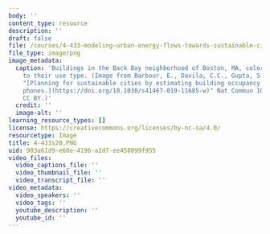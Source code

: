 ```yaml
---
body: ''
content_type: resource
description: ''
draft: false
file: /courses/4-433-modeling-urban-energy-flows-towards-sustainable-cities-and-neighborhoods-spring-2020/4-433s20.png
file_type: image/png
image_metadata:
  caption: 'Buildings in the Back Bay neighborhood of Boston, MA, colored according
    to their use type. (Image from Barbour, E., Davila, C.C., Gupta, S. et al. (2019),
    "[Planning for sustainable cities by estimating building occupancy with mobile
    phones.](https://doi.org/10.1038/s41467-019-11685-w)" Nat Commun 10, 3736. License:
    CC BY.)'
  credit: ''
  image-alt: ''
learning_resource_types: []
license: https://creativecommons.org/licenses/by-nc-sa/4.0/
resourcetype: Image
title: 4-433s20.PNG
uid: 903a61d9-e60e-4196-a2d7-ee458099f955
video_files:
  video_captions_file: ''
  video_thumbnail_file: ''
  video_transcript_file: ''
video_metadata:
  video_speakers: ''
  video_tags: ''
  youtube_description: ''
  youtube_id: ''
---
```

